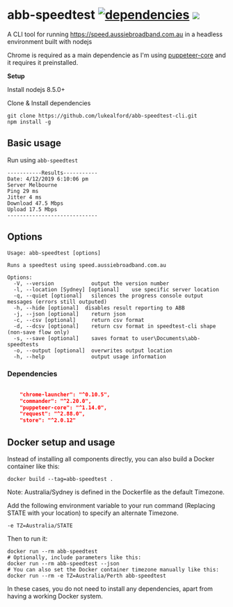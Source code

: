 # abb-speedtest [![dependencies](https://david-dm.org/lukealford/abb-speedtest-cli/status.svg)](https://david-dm.org/lukealford/abb-speedtest-cli) <a href="https://codeclimate.com/github/lukealford/abb-speedtest-cli/maintainability"><img src="https://api.codeclimate.com/v1/badges/34a78004c17aa3757568/maintainability" /></a>

A CLI tool for running https://speed.aussiebroadband.com.au  in a headless environment built with nodejs

Chrome is required as a main dependencie as I'm using [puppeteer-core](https://github.com/GoogleChrome/puppeteer) and it requires it preinstalled.


**Setup**

Install nodejs 8.5.0+

Clone & Install dependencies
```
git clone https://github.com/lukealford/abb-speedtest-cli.git
npm install -g
```


## Basic usage

Run using `abb-speedtest`


```
-----------Results-----------
Date: 4/12/2019 6:10:06 pm
Server Melbourne
Ping 29 ms
Jitter 4 ms
Download 47.5 Mbps
Upload 17.5 Mbps
-----------------------------

```

## Options


```
Usage: abb-speedtest [options]

Runs a speedtest using speed.aussiebroadband.com.au

Options:
  -V, --version            output the version number
  -l, --location [Sydney] [optional]    use specific server location
  -q, --quiet [optional]   silences the progress console output messages (errors still outputed)
  -h, --hide [optional]  disables result reporting to ABB
  -j, --json [optional]    return json
  -c, --csv [optional]     return csv format
  -d, --dcsv [optional]    return csv format in speedtest-cli shape (non-save flow only)
  -s, --save [optional]    saves format to user\Documents\abb-speedtests
  -o, --output [optional]  overwrites output location
  -h, --help               output usage information

```


### Dependencies

```json

    "chrome-launcher": "^0.10.5",
    "commander": "^2.20.0",
    "puppeteer-core": "^1.14.0",
    "request": "^2.88.0",
    "store": "^2.0.12"

```

## Docker setup and usage

Instead of installing all components directly, you can also build a Docker container like this:
```
docker build --tag=abb-speedtest .
```
Note: Australia/Sydney is defined in the Dockerfile as the default Timezone.

Add the following environment variable to your run command (Replacing STATE with your location) to specify an alternate Timezone.

```
-e TZ=Australia/STATE
```

Then to run it:
```
docker run --rm abb-speedtest
# Optionally, include parameters like this:
docker run --rm abb-speedtest --json
# You can also set the Docker container timezone manually like this:
docker run --rm -e TZ=Australia/Perth abb-speedtest
```

In these cases, you do not need to install any dependencies, apart from having a working Docker system.

